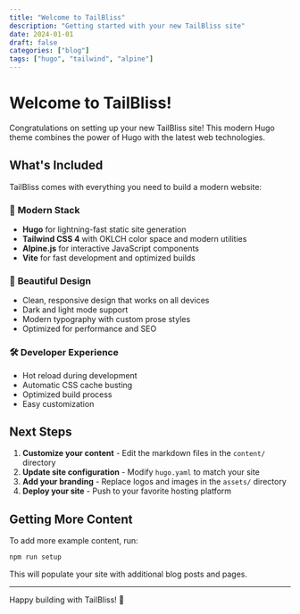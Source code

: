 ```yaml
---
title: "Welcome to TailBliss"
description: "Getting started with your new TailBliss site"
date: 2024-01-01
draft: false
categories: ["blog"]
tags: ["hugo", "tailwind", "alpine"]
---
```


# Welcome to TailBliss!

Congratulations on setting up your new TailBliss site! This modern Hugo theme combines the power of Hugo with the latest web technologies.

## What's Included

TailBliss comes with everything you need to build a modern website:

### 🚀 **Modern Stack**
- **Hugo** for lightning-fast static site generation
- **Tailwind CSS 4** with OKLCH color space and modern utilities
- **Alpine.js** for interactive JavaScript components
- **Vite** for fast development and optimized builds

### 🎨 **Beautiful Design**
- Clean, responsive design that works on all devices
- Dark and light mode support
- Modern typography with custom prose styles
- Optimized for performance and SEO

### 🛠️ **Developer Experience**
- Hot reload during development
- Automatic CSS cache busting
- Optimized build process
- Easy customization

## Next Steps

1. **Customize your content** - Edit the markdown files in the `content/` directory
2. **Update site configuration** - Modify `hugo.yaml` to match your site
3. **Add your branding** - Replace logos and images in the `assets/` directory
4. **Deploy your site** - Push to your favorite hosting platform

## Getting More Content

To add more example content, run:

```bash
npm run setup
```

This will populate your site with additional blog posts and pages.

---

Happy building with TailBliss! 🎉

